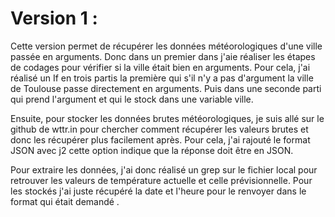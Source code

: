 # Version 1 :

Cette version permet de récupérer les données météorologiques d'une ville passée en arguments.
Donc dans un premier dans j'aie réaliser les étapes de codages pour vérifier si la ville était bien en arguments. Pour cela, j'ai réalisé un If en trois partis la première qui s'il n'y a pas d'argument la ville de Toulouse passe directement en arguments. Puis dans une seconde parti qui prend l'argument et qui le stock dans une variable ville.

Ensuite, pour stocker les données brutes météorologiques, je suis allé sur le github de wttr.in pour chercher comment récupérer les valeurs brutes et donc les récupérer plus facilement après. Pour cela, j'ai rajouté le format JSON avec j2 cette option indique que la réponse doit être en JSON. 

Pour extraire les données, j'ai donc réalisé un grep sur le fichier local pour retrouver les valeurs de température actuelle et celle prévisionnelle. Pour les stockés j'ai juste récupéré la date et l'heure pour le renvoyer dans le format qui était demandé .
